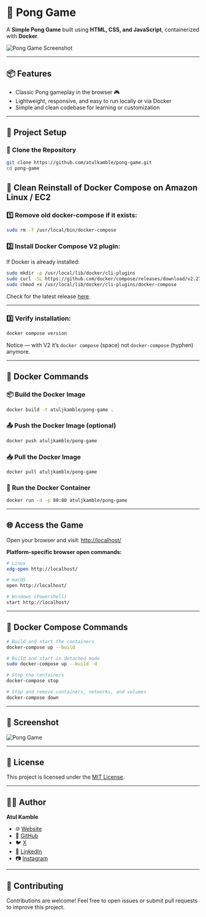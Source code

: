 # 🏓 Pong Game

A **Simple Pong Game** built using **HTML, CSS, and JavaScript**, containerized with **Docker**.

![Pong Game Screenshot](https://github.com/atulkamble/pong-game/blob/main/pong-game.png)

---

## 📦 Features

- Classic Pong gameplay in the browser 🎮
- Lightweight, responsive, and easy to run locally or via Docker
- Simple and clean codebase for learning or customization

---

## 📂 Project Setup

### 🔻 Clone the Repository

```bash
git clone https://github.com/atulkamble/pong-game.git
cd pong-game
````
## 📌 Clean Reinstall of Docker Compose on Amazon Linux / EC2

### 1️⃣ Remove old docker-compose if it exists:

```bash
sudo rm -f /usr/local/bin/docker-compose
```

### 2️⃣ Install Docker Compose V2 plugin:

If Docker is already installed:

```bash
sudo mkdir -p /usr/local/lib/docker/cli-plugins
sudo curl -SL https://github.com/docker/compose/releases/download/v2.27.0/docker-compose-linux-x86_64 -o /usr/local/lib/docker/cli-plugins/docker-compose
sudo chmod +x /usr/local/lib/docker/cli-plugins/docker-compose
```

Check for the latest release [here](https://github.com/docker/compose/releases).

---

### 3️⃣ Verify installation:

```bash
docker compose version
```

Notice — with V2 it’s `docker compose` (space) not `docker-compose` (hyphen) anymore.

---

## 🐳 Docker Commands

### 📦 Build the Docker Image

```bash
docker build -t atuljkamble/pong-game .
```

### 📤 Push the Docker Image (optional)

```bash
docker push atuljkamble/pong-game
```

### 📥 Pull the Docker Image

```bash
docker pull atuljkamble/pong-game
```

### 🚀 Run the Docker Container

```bash
docker run -d -p 80:80 atuljkamble/pong-game
```

---

## 🌐 Access the Game

Open your browser and visit:
[http://localhost/](http://localhost/)

**Platform-specific browser open commands:**

```bash
# Linux
xdg-open http://localhost/

# macOS
open http://localhost/

# Windows (Powershell)
start http://localhost/
```

---

## 📑 Docker Compose Commands

```bash
# Build and start the containers
docker-compose up --build

# Build and start in detached mode
sudo docker-compose up --build -d

# Stop the containers
docker-compose stop

# Stop and remove containers, networks, and volumes
docker-compose down
```

---

## 📸 Screenshot

![Pong Game](https://github.com/atulkamble/pong-game/blob/main/pong-game.png)

---

## 📜 License

This project is licensed under the [MIT License](LICENSE).

---

## 👨‍💻 Author

**Atul Kamble**

- 🌐 [Website](https://www.atulkamble.in)
- 🐙 [GitHub](https://github.com/atulkamble)
- 🐦 [X](https://x.com/Atul_Kamble)
- 💼 [LinkedIn](https://www.linkedin.com/in/atuljkamble)
- 📷 [Instagram](https://www.instagram.com/atuljkamble)

---


## 🙌 Contributing

Contributions are welcome! Feel free to open issues or submit pull requests to improve this project.
